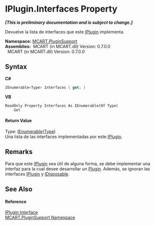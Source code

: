 # IPlugin.Interfaces Property 
 _**\[This is preliminary documentation and is subject to change.\]**_

Devuelve la lista de interfaces que este <a href="4ee0e2a7-cfcb-eb2f-49cb-5ac7500b7e3d">IPlugin</a> implementa.

**Namespace:**&nbsp;<a href="4abc7841-aae2-1ecc-94fa-a3d251746bda">MCART.PluginSupport</a><br />**Assemblies:**&nbsp;&nbsp;MCART (in MCART.dll) Version: 0.7.0.0<br />&nbsp;&nbsp;MCART (in MCART.dll) Version: 0.7.0.0<br />

## Syntax

**C#**<br />
``` C#
IEnumerable<Type> Interfaces { get; }
```

**VB**<br />
``` VB
ReadOnly Property Interfaces As IEnumerable(Of Type)
	Get
```


#### Return Value
Type: <a href="http://msdn2.microsoft.com/es-es/library/9eekhta0" target="_blank">IEnumerable</a>(<a href="http://msdn2.microsoft.com/es-es/library/42892f65" target="_blank">Type</a>)<br />Una lista de las interfaces implementadas por este <a href="4ee0e2a7-cfcb-eb2f-49cb-5ac7500b7e3d">IPlugin</a>.

## Remarks
Para que este <a href="4ee0e2a7-cfcb-eb2f-49cb-5ac7500b7e3d">IPlugin</a> sea útil de alguna forma, se debe implementar una interfaz para la cual desee desarrollar un <a href="a9773c1d-7ff5-ea9a-06bc-836b7335120f">Plugin</a>. Además, se ignoran las interfaces <a href="4ee0e2a7-cfcb-eb2f-49cb-5ac7500b7e3d">IPlugin</a> y <a href="http://msdn2.microsoft.com/es-es/library/aax125c9" target="_blank">IDisposable</a>.

## See Also


#### Reference
<a href="4ee0e2a7-cfcb-eb2f-49cb-5ac7500b7e3d">IPlugin Interface</a><br /><a href="4abc7841-aae2-1ecc-94fa-a3d251746bda">MCART.PluginSupport Namespace</a><br />